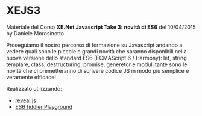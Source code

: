 XEJS3
=====

Materiale del Corso **XE.Net Javascript Take 3: novità di ES6** del 10/04/2015 by Daniele Morosinotto

Proseguiamo il nostro percorso di formazione su Javascript andando a vedere quali sono le piccole e grandi novità che saranno disponibili nella nuova versione dello standard ES6 (ECMAScript 6 / Harmony): let, string templare, class, destructuring, promise, generetor e moduli tante sono le novità che ci premetteranno di scrivere codice JS in modo più semplice e veramente efficace! 

Realizzato utilizzando:
- [reveal.js](http://lab.hakim.se/reveal-js)
- [ES6 fiddler Playground](http://www.es6fiddle.net/)

